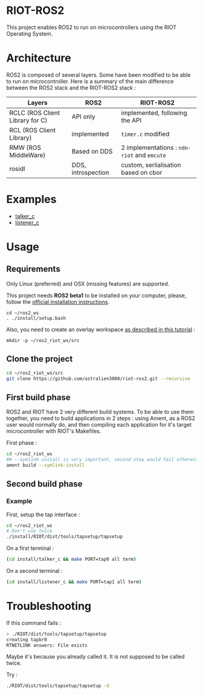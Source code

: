# RIOT-ROS2

This project enables ROS2 to run on microcontrollers using the RIOT Operating System.

# Architecture

ROS2 is composed of several layers. Some have been modified to be able to run on microcontroller.
Here is a summary of the main difference between the ROS2 stack and the RIOT-ROS2 stack :

| Layers | ROS2 | RIOT-ROS2 |
|-|-|-|
| RCLC (ROS Client Library for C) | API only | implemented, following the API |
| RCL (ROS Client Library) | implemented | `timer.c` modified |
| RMW (ROS MiddleWare) | Based on DDS | 2 implementations : `ndn-riot` and `emcute` |
| rosidl | DDS, introspection | custom, serlialisation based on cbor |

# Examples

 - [talker_c](/examples/talker_c/main.c)
 - [listener_c](/examples/listener_c/main.c)

# Usage

## Requirements

Only Linux (preferred) and OSX (missing features) are supported.

This project needs **ROS2 beta1** to be installed on your computer, please, follow the [official installation instructions](https://github.com/ros2/ros2/wiki/Installation).

```
cd ~/ros2_ws
. ./install/setup.bash
```

Also, you need to create an overlay workspace [as described in this tutorial](https://github.com/ros2/ros2/wiki/Ament-Tutorial) : 

```
mkdir -p ~/ros2_riot_ws/src
```

## Clone the project

```sh
cd ~/ros2_riot_ws/src
git clone https://github.com/astralien3000/riot-ros2.git --recursive
```

## First build phase

ROS2 and RIOT have 2 very different build systems.
To be able to use them together, you need to build applications in 2 steps : 
using Ament, as a ROS2 user would normally do, 
and then compiling each application for it's target microcontroller with RIOT's Makefiles.

First phase : 

```sh
cd ~/ros2_riot_ws
## --symlink-install is very important, second step would fail otherwise
ament build --symlink-install
```

## Second build phase

### Example

First, setup the tap interface :
```sh
cd ~/ros2_riot_ws
# Don't use twice
./install/RIOT/dist/tools/tapsetup/tapsetup
```

On a first terminal : 
```sh
(cd install/talker_c && make PORT=tap0 all term)
```

On a second terminal : 
```sh
(cd install/listener_c && make PORT=tap1 all term)
```

# Troubleshooting

If this command fails :
```sh
> ./RIOT/dist/tools/tapsetup/tapsetup
creating tapbr0
RTNETLINK answers: File exists
```
Maybe it's because you already called it.
It is not supposed to be called twice.

Try :
```sh
./RIOT/dist/tools/tapsetup/tapsetup -d
```
